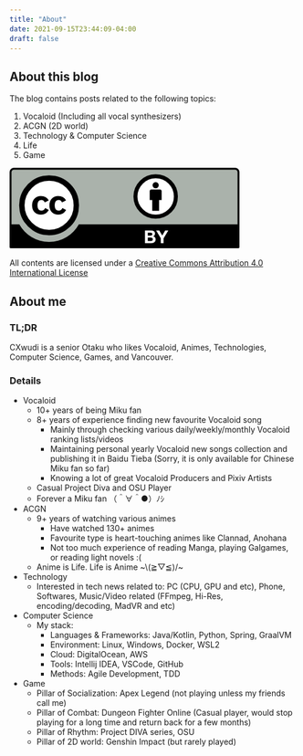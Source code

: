 ```yaml
---
title: "About"
date: 2021-09-15T23:44:09-04:00
draft: false
---
```


## About this blog

The blog contains posts related to the following topics:

1. Vocaloid (Including all vocal synthesizers)
2. ACGN (2D world)
3. Technology & Computer Science
4. Life
5. Game

![Creative Commons License](./LICENSE.png)

All contents are licensed under a [Creative Commons Attribution 4.0 International License](https://creativecommons.org/licenses/by/4.0/)

## About me

### TL;DR

CXwudi is a senior Otaku who likes Vocaloid, Animes, Technologies, Computer Science, Games, and Vancouver.

### Details

- Vocaloid
  - 10+ years of being Miku fan
  - 8+ years of experience finding new favourite Vocaloid song
    - Mainly through checking various daily/weekly/monthly Vocaloid ranking lists/videos
    - Maintaining personal yearly Vocaloid new songs collection and publishing it in Baidu Tieba (Sorry, it is only available for Chinese Miku fan so far)
    - Knowing a lot of great Vocaloid Producers and Pixiv Artists
  - Casual Project Diva and OSU Player
  - Forever a Miku fan （＾∀＾●）ﾉｼ
- ACGN
  - 9+ years of watching various animes
    - Have watched 130+ animes
    - Favourite type is heart-touching animes like Clannad, Anohana
    - Not too much experience of reading Manga, playing Galgames, or reading light novels :(
  - Anime is Life. Life is Anime ~\\(≧▽≦)/~
- Technology
  - Interested in tech news related to: PC (CPU, GPU and etc), Phone, Softwares, Music/Video related (FFmpeg, Hi-Res, encoding/decoding, MadVR and etc)
- Computer Science
  - My stack:
    - Languages & Frameworks: Java/Kotlin, Python, Spring, GraalVM
    - Environment: Linux, Windows, Docker, WSL2
    - Cloud: DigitalOcean, AWS
    - Tools: Intellij IDEA, VSCode, GitHub
    - Methods: Agile Development, TDD
- Game
  - Pillar of Socialization: Apex Legend (not playing unless my friends call me)
  - Pillar of Combat: Dungeon Fighter Online (Casual player, would stop playing for a long time and return back for a few months)
  - Pillar of Rhythm: Project DIVA series, OSU
  - Pillar of 2D world: Genshin Impact (but rarely played)
